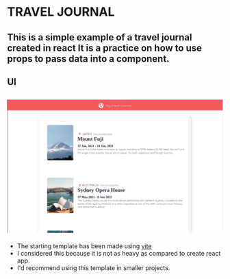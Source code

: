 # TRAVEL JOURNAL 

This is a simple example of a travel journal created in react 
It is a practice on how to use props to pass data into a component. 
--- 
## UI
![UI](UI.png)
--- 
* The starting template has been made using [vite](https://vitejs.dev/)
* I considered this because it is not as   heavy as compared to create react app. 
* I'd recommend using this template in smaller projects. 